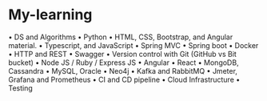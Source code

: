 # My-learning

•	DS and Algorithms
•	Python
•	HTML, CSS, Bootstrap, and Angular material. 
•	Typescript, and JavaScript
•	Spring MVC
•	Spring boot
•	Docker
•	HTTP and REST
•	Swagger 
•	Version control with Git (GitHub vs Bit bucket)
•	Node JS / Ruby / Express JS
•	Angular
•	React
•	MongoDB, Cassandra
•	MySQL, Oracle
•	Neo4j
•	Kafka and RabbitMQ
•	Jmeter, Grafana and Prometheus 
•	CI and CD pipeline
•	Cloud Infrastructure
•	Testing
